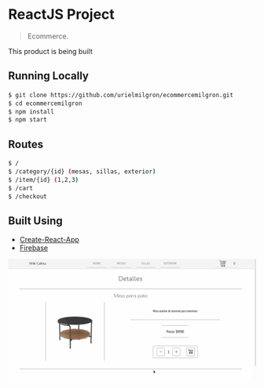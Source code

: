 # ReactJS Project

> Ecommerce.

This product is being built

## Running Locally

```bash
$ git clone https://github.com/urielmilgron/ecommercemilgron.git
$ cd ecommercemilgron
$ npm install
$ npm start
```
## Routes

```bash
$ /
$ /category/{id} (mesas, sillas, exterior)
$ /item/{id} (1,2,3)
$ /cart
$ /checkout
```

## Built Using

- [Create-React-App](https://create-react-app.dev/)
- [Firebase](https://firebase.com)

![Gif del proyecto](https://raw.githubusercontent.com/urielmilgron/ecommercemilgron/master/public/newVersionDemo.gif)
